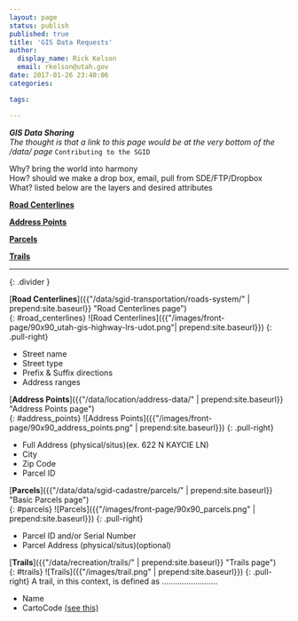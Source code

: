 ```yaml
---
layout: page
status: publish
published: true
title: 'GIS Data Requests'
author:
  display_name: Rick Kelson
  email: rkelson@utah.gov
date: 2017-01-26 23:40:06
categories:

tags:

---
```

***GIS Data Sharing***  
_The thought is that a link to this page would be at the very bottom of the /data/ page_ `Contributing to the SGID`  
 
Why? bring the world into harmony  
How? should we make a drop box, email, pull from SDE/FTP/Dropbox  
What? listed below are the layers and desired attributes

[**Road Centerlines**](#road_centerlines)  

[**Address Points**](#address_points)  

[**Parcels**](#parcel)  

[**Trails**](#trails)  

---
{: .divider }

[**Road Centerlines**]({{"/data/sgid-transportation/roads-system/" | prepend:site.baseurl}} "Road Centerlines page")  
{: #road_centerlines}
![Road Centerlines]({{"/images/front-page/90x90_utah-gis-highway-lrs-udot.png"| prepend:site.baseurl}})
{: .pull-right}
- Street name
- Street type
- Prefix & Suffix directions
- Address ranges

[**Address Points**]({{"/data/location/address-data/" | prepend:site.baseurl}} "Address Points page")  
{: #address_points}
![Address Points]({{"/images/front-page/90x90_address_points.png" | prepend:site.baseurl}})
{: .pull-right}
- Full Address (physical/situs)(ex. 622 N KAYCIE LN)
- City
- Zip Code
- Parcel ID

[**Parcels**]({{"/data/data/sgid-cadastre/parcels/" | prepend:site.baseurl}} "Basic Parcels page")  
{: #parcels}
![Parcels]({{"/images/front-page/90x90_parcels.png" | prepend:site.baseurl}})
{: .pull-right}
- Parcel ID and/or Serial Number
- Parcel Address (physical/situs)(optional)

[**Trails**]({{"/data/recreation/trails/" | prepend:site.baseurl}} "Trails page")  
{: #trails}
![Trails]({{"/images/trail.png" | prepend:site.baseurl}})
{: .pull-right}
A trail, in this context, is defined as .........................

- Name
- CartoCode [(see this)]({{}})
